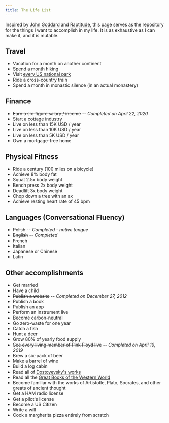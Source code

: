 ```yaml
---
title: The Life List
---
```


Inspired by [John Goddard](https://johngoddard.info/life_list.htm) and [Raptitude](https://www.raptitude.com/2009/09/the-list/), this page serves as the repository for the things I want to accomplish in my life. It is as exhaustive as I can make it, and it is mutable.

## Travel

- Vacation for a month on another continent
- Spend a month hiking
- Visit [every US national park](/national-parks)
- Ride a cross-country train
- Spend a month in monastic silence (in an actual monastery)

## Finance

- ~~Earn a six-figure salary / income~~ -- _Completed on April 22, 2020_
- Start a cottage industry
- Live on less than 15K USD / year
- Live on less than 10K USD / year
- Live on less than 5K USD / year
- Own a mortgage-free home
<!-- - Become financially independent -->

## Physical Fitness

- Ride a century (100 miles on a bicycle)
- Achieve 8% body fat
- Squat 2.5x body weight
- Bench press 2x body weight
- Deadlift 3x body weight
- Chop down a tree with an ax
- Achieve resting heart rate of 45 bpm

## Languages (Conversational Fluency)

- ~~Polish~~ -- _Completed - native tongue_
- ~~English~~ -- _Completed_
- French
- Italian
- Japanese or Chinese
- Latin

## Other accomplishments

- Get married
- Have a child
- ~~Publish a website~~ -- _Completed on December 27, 2012_
- Publish a book
- Publish an app
- Perform an instrument live
- Become carbon-neutral
- Go zero-waste for one year
- Catch a fish
- Hunt a deer
- Grow 80% of yearly food supply
- ~~See every living member of Pink Floyd live~~ -- _Completed on April 19, 2019_
- Brew a six-pack of beer
- Make a barrel of wine
- Build a log cabin
- Read all of [Dostoyevsky's works](/dostoyevsky)
- Read all the [Great Books of the Western World](/great-books)
- Become familiar with the works of Artistotle, Plato, Socrates, and other greats of ancient thought
- Get a HAM radio license
- Get a pilot's license
- Become a US Citizen
- Write a will
- Cook a margherita pizza entirely from scratch
